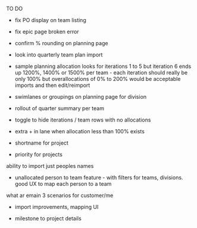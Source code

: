 TO DO
 - fix PO display on team listing
 - fix epic page broken error

 - confirm % rounding on planning page

 - look into quarterly team plan import

 - sample planning allocation looks for iterations 1 to 5 but iteration 6 ends up 1200%, 1400% or 1500% per team - each iteration should really be only 100% but overallocations of 0% to 200% would be acceptable imports and then edit/reimport

 - swimlanes or groupings on planning page for division
 - rollout of quarter summary per team
 - toggle to hide iterations / team rows with no allocations
 - extra + in lane when allocation less than 100% exists
 - shortname for project
 - priority for projects

ability to import just peoples names
 - unallocated person to team feature - with filters for teams, divisions. good UX to map each person to a team

what ar emain 3 scenarios for customer/me

 - import improvements, mapping UI

 - milestone to project details
